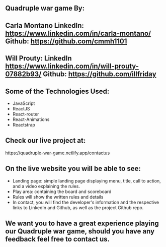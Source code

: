 ## Quadruple war game By:

## Carla Montano LinkedIn: https://www.linkedin.com/in/carla-montano/ Github: https://github.com/cmmh1101
## Will Prouty: LinkedIn https://www.linkedin.com/in/will-prouty-07882b93/ Github: https://github.com/illfriday

## Some of the Technologies Used:

- JavaScript
- ReactJS
- React-router
- React-Animations
- Reactstrap

## Check our live project at:
https://quadruple-war-game.netlify.app/contactus

## On the live website you will be able to see:

- Landing page: simple landing page displaying menu, title, call to action, and a video explaining the rules.
- Play area: containing the board and scoreboard
- Rules will show the written rules and details
- In contact, you will find the developer's information and the respective links to LinkedIn and Github, as well as the project Github repo.

## We want you to have a great experience playing our Quadruple war game, should you have any feedback feel free to contact us.

